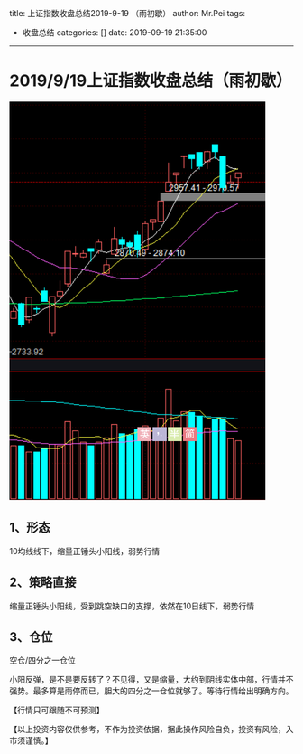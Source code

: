 title: 上证指数收盘总结2019-9-19 （雨初歇）
author: Mr.Pei
tags:

  - 收盘总结
categories: []
date: 2019-09-19  21:35:00
---
# 2019/9/19上证指数收盘总结（雨初歇）
![](https://github.com/Soros1990/markDownImages/blob/master/20190919213253.png?raw=true)

## 1、形态

10均线线下，缩量正锤头小阳线，弱势行情

## 2、策略直接

缩量正锤头小阳线，受到跳空缺口的支撑，依然在10日线下，弱势行情

## 3、仓位
空仓/四分之一仓位

小阳反弹，是不是要反转了？不见得，又是缩量，大约到阴线实体中部，行情并不强势。最多算是雨停而已，胆大的四分之一仓位就够了。等待行情给出明确方向。

【行情只可跟随不可预测】

【以上投资内容仅供参考，不作为投资依据，据此操作风险自负，投资有风险，入市须谨慎。】